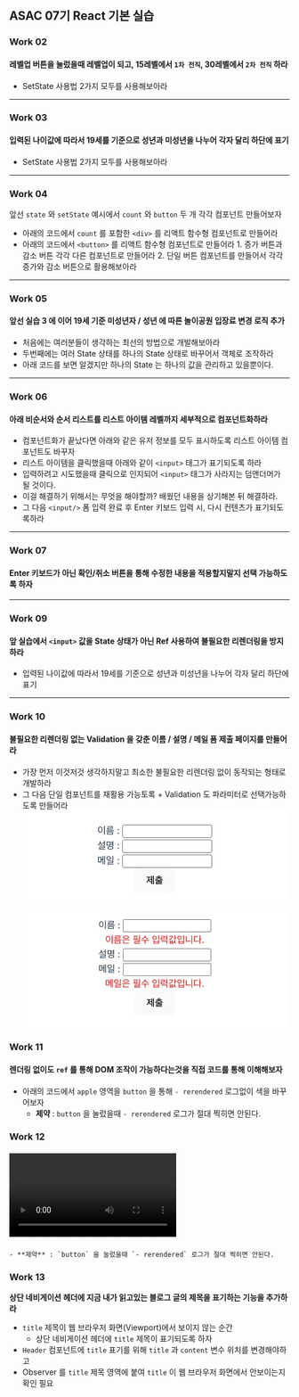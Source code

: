 ## ASAC 07기 React 기본 실습

### Work 02

#### 레벨업 버튼을 눌렀을때 레벨업이 되고, 15레벨에서 `1차 전직`, 30레벨에서 `2차 전직` 하라

- SetState 사용법 2가지 모두를 사용해보아라

---

### Work 03

#### 입력된 나이값에 따라서 19세를 기준으로 성년과 미성년을 나누어 각자 달리 하단에 표기

- SetState 사용법 2가지 모두를 사용해보아라

---

### Work 04

앞선 `state` 와 `setState` 예시에서 `count` 와 `button` 두 개 각각 컴포넌트 만들어보자

- 아래의 코드에서 `count` 를 포함한 `<div>` 를 리액트 함수형 컴포넌트로 만들어라
- 아래의 코드에서 `<button>` 를 리액트 함수형 컴포넌트로 만들어라 1. 증가 버튼과 감소 버튼 각각 다른 컴포넌트로 만들어라 2. 단일 버튼 컴포넌트를 만들어서 각각 증가와 감소 버튼으로 활용해보아라

---

### Work 05

#### 앞선 실습 3 에 이어 19세 기준 미성년자 / 성년 에 따른 놀이공원 입장료 변경 로직 추가

- 처음에는 여러분들이 생각하는 최선의 방법으로 개발해보아라
- 두번째에는 여러 State 상태를 하나의 State 상태로 바꾸어서 객체로 조작하라
- 아래 코드를 보면 알겠지만 하나의 State 는 하나의 값을 관리하고 있을뿐이다.

---

### Work 06

#### 아래 비순서와 순서 리스트를 리스트 아이템 레벨까지 세부적으로 컴포넌트화하라

- 컴포넌트화가 끝났다면 아래와 같은 유저 정보를 모두 표시하도록 리스트 아이템 컴포넌트도 바꾸자
- 리스트 아이템을 클릭했을때 아래와 같이 `<input>` 태그가 표기되도록 하라
- 입력하려고 시도했을때 클릭으로 인지되어 `<input>` 태그가 사라지는 덤앤더머가 될 것이다.
- 이걸 해결하기 위해서는 무엇을 해야할까? 배웠던 내용을 상기해본 뒤 해결하라.
- 그 다음 `<input/>` 폼 입력 완료 후 Enter 키보드 입력 시, 다시 컨텐츠가 표기되도록하라

---

### Work 07

#### Enter 키보드가 아닌 확인/취소 버튼을 통해 수정한 내용을 적용할지말지 선택 가능하도록 하자

---

### Work 09

#### 앞 실습에서 `<input>` 값을 State 상태가 아닌 Ref 사용하여 불필요한 리렌더링을 방지하라

- 입력된 나이값에 따라서 19세를 기준으로 성년과 미성년을 나누어 각자 달리 하단에 표기

---

### Work 10

#### 불필요한 리렌더링 없는 Validation 을 갖춘 이름 / 설명 / 메일 폼 제출 페이지를 만들어라

- 가장 먼저 이것저것 생각하지말고 최소한 불필요한 리렌더링 없이 동작되는 형태로 개발하라
- 그 다음 단일 컴포넌트를 재활용 가능토록 + Validation 도 파라미터로 선택가능하도록 만들어라
  ![alt text](image.png)
  ![alt text](image-1.png)

### Work 11

#### **렌더링 없이도 `ref` 를 통해 DOM 조작이 가능하다는것을 직접 코드를 통해 이해해보자**

- 아래의 코드에서 `apple` 영역을 `button` 을 통해 `- rerendered` 로그없이 색을 바꾸어보자
    - **제약** : `button` 을 눌렀을때 `- rerendered` 로그가 절대 찍히면 안된다.

### Work 12

#### <video> 로 표기되는 비디오를 전환 1 / 전환 2 버튼을 통해 2개의 비디오 교체를 구현해라

    - **제약** : `button` 을 눌렀을때 `- rerendered` 로그가 절대 찍히면 안된다.

### Work 13

**상단 네비게이션 헤더에 지금 내가 읽고있는 블로그 글의 제목을 표기하는 기능을 추가하라**

- `title` 제목이 웹 브라우저 화면(Viewport)에서 보이지 않는 순간
    - 상단 네비게이션 헤더에 `title` 제목이 표기되도록 하자
- `Header` 컴포넌트에 `title` 표기를 위해 `title` 과 `content` 변수 위치를 변경해야하고
- Observer 를 `title` 제목 영역에 붙여 `title` 이 웹 브라우저 화면에서 안보이는지 확인 필요

